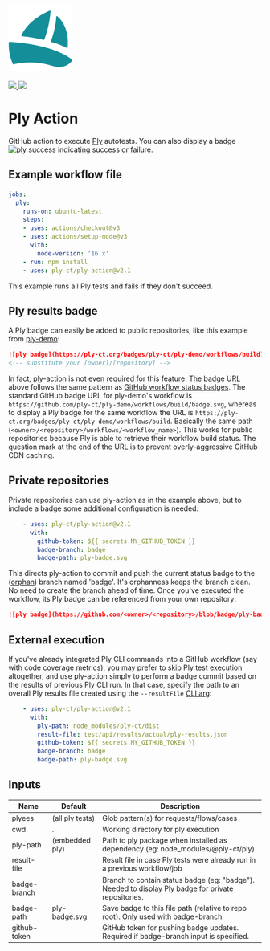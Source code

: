 <a href="https://ply-ct.org">
  <img alt="ply-logo" src="https://raw.githubusercontent.com/ply-ct/ply/master/docs/img/ply-logo.png" width="128">
</a>
<br><br>
<a href="https://github.com/ply-ct/ply-action/actions">
  <img src="https://github.com/ply-ct/ply-action/workflows/build/badge.svg" />
</a>
<a href="https://github.com/ply-ct/ply-action/actions">
  <img src="https://ply-ct.org/badges/ply-ct/ply-action/workflows/ply" />
</a>

# Ply Action
GitHub action to execute [Ply](https://github.com/ply-ct/ply#readme) autotests.
You can also display a badge ![ply success](https://ply-ct.org/ply/badge/passing.svg) indicating success or failure.

## Example workflow file
```yaml
jobs:
  ply:
    runs-on: ubuntu-latest
    steps:
    - uses: actions/checkout@v3
    - uses: actions/setup-node@v3
      with:
        node-version: '16.x'
    - run: npm install
    - uses: ply-ct/ply-action@v2.1
```
This example runs all Ply tests and fails if they don't succeed.

## Ply results badge
A Ply badge can easily be added to public repositories, like this example from [ply-demo](https://github.com/ply-ct/ply-demo):
```markdown
![ply badge](https://ply-ct.org/badges/ply-ct/ply-demo/workflows/build)
<!-- substitute your [owner]/[repository] -->
```
In fact, ply-action is not even required for this feature. The badge URL above follows the
same pattern as [GitHub workflow status badges](https://docs.github.com/en/actions/managing-workflow-runs/adding-a-workflow-status-badge).
The standard GitHub badge URL for ply-demo's workflow is `https://github.com/ply-ct/ply-demo/workflows/build/badge.svg`,
whereas to display a Ply badge for the same workflow the URL is `https://ply-ct.org/badges/ply-ct/ply-demo/workflows/build`.
Basically the same path (`<owner>/<repository>/workflows/<workflow_name>`). This works for public repositories because Ply is
able to retrieve their workflow build status. The question mark at the end of the URL is to prevent overly-aggressive GitHub CDN caching.

## Private repositories
Private repositories can use ply-action as in the example above, but to include a badge some additional configuration is needed:
```yaml
    - uses: ply-ct/ply-action@v2.1
      with: 
        github-token: ${{ secrets.MY_GITHUB_TOKEN }}
        badge-branch: badge
        badge-path: ply-badge.svg
```
This directs ply-action to commit and push the current status badge to the ([orphan](https://git-scm.com/docs/git-checkout#Documentation/git-checkout.txt---orphanltnewbranchgt)) 
branch named 'badge'. It's orphanness keeps the branch clean. No need to create the branch ahead of time. Once you've executed the workflow, its
Ply badge can be referenced from your own repository:
```markdown
![ply badge](https://github.com/<owner>/<repository>/blob/badge/ply-badge.svg)
```

## External execution
If you've already integrated Ply CLI commands into a GitHub workflow (say with code coverage metrics), you may prefer to
skip Ply test execution altogether, and use ply-action simply to perform a badge commit based on the results of previous Ply CLI run.
In that case, specify the path to an overall Ply results file created using the `--resultFile` [CLI arg](https://ply-ct.org/ply/topics/config):
```yaml
    - uses: ply-ct/ply-action@v2.1
      with: 
        ply-path: node_modules/ply-ct/dist
        result-file: test/api/results/actual/ply-results.json        
        github-token: ${{ secrets.MY_GITHUB_TOKEN }}
        badge-branch: badge
        badge-path: ply-badge.svg
```

## Inputs
| **Name**     | **Default**              | **Description**                                                                                       |
| ------------ | -------------------------| ------------------------------------------------------------------------------------------------------|
| plyees       | (all ply tests)          | Glob pattern(s) for requests/flows/cases                                                              |
| cwd          | .                        | Working directory for ply execution                                                                   |
| ply-path     | (embedded ply)           | Path to ply package when installed as dependency (eg: node_modules/@ply-ct/ply)                       |
| result-file  |                          | Result file in case Ply tests were already run in a previous workflow/job                             |
| badge-branch |                          | Branch to contain status badge (eg: "badge"). Needed to display Ply badge for private repositories.   |
| badge-path   | ply-badge.svg            | Save badge to this file path (relative to repo root). Only used with badge-branch.                    |
| github-token |                          | GitHub token for pushing badge updates. Required if badge-branch input is specified.                  |
